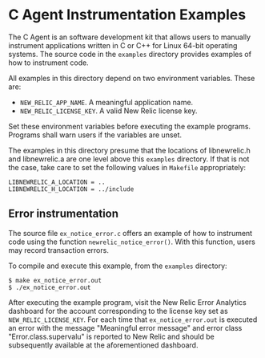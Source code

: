 # C Agent Instrumentation Examples

The C Agent is an software development kit that allows users to manually instrument applications written in C 
or C++ for Linux 64-bit operating systems. The source code in the `examples` directory provides examples of
how to instrument code.

All examples in this directory depend on two environment variables. These are:

- `NEW_RELIC_APP_NAME`. A meaningful application name.
- `NEW_RELIC_LICENSE_KEY`. A valid New Relic license key.

Set these environment variables before executing the example programs. Programs shall warn users if the
variables are unset.

The examples in this directory presume that the locations of libnewrelic.h and libnewrelic.a are one
level above this `examples` directory. If that is not the case, take care to set the following values
in `Makefile` appropriately:

```
LIBNEWRELIC_A_LOCATION = ..
LIBNEWRELIC_H_LOCATION = ../include
```

## Error instrumentation

The source file `ex_notice_error.c` offers an example of how to instrument code using the function 
`newrelic_notice_error()`. With this function, users may record transaction errors.


To compile and execute this example, from the `examples` directory:

```
$ make ex_notice_error.out
$ ./ex_notice_error.out

```

After executing the example program, visit the New Relic Error Analytics dashboard for the account 
corresponding to the license key set as `NEW_RELIC_LICENSE_KEY`. For each time that `ex_notice_error.out`
is executed an error with the message "Meaningful error message" and error class "Error.class.supervalu"
is reported to New Relic and should be subsequently available at the aforementioned dashboard.
